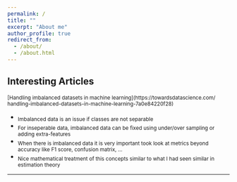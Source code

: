 ```yaml
---
permalink: /
title: ""
excerpt: "About me"
author_profile: true
redirect_from: 
  - /about/
  - /about.html
---
```


## Interesting Articles

<sub>
[Handling imbalanced datasets in machine learning](https://towardsdatascience.com/
handling-imbalanced-datasets-in-machine-learning-7a0e84220f28)
</sub>

- <sub>Imbalanced data is an issue if classes are not separable</sub>
- <sub>For inseperable data, imbalanced data can be fixed using under/over sampling or adding extra-features</sub>
- <sub>When there is imbalanced data it is very important took look at metrics beyond accuracy like F1 score, confusion matrix, ...</sub>
- <sub>Nice mathematical treatment of this concepts similar to what I had seen similar in estimation theory</sub>

---
